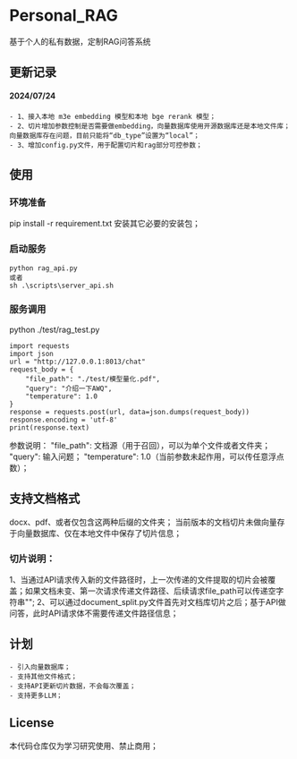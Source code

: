# Personal_RAG
基于个人的私有数据，定制RAG问答系统

## 更新记录
#### 2024/07/24
    - 1、接入本地 m3e embedding 模型和本地 bge rerank 模型；
    - 2、切片增加参数控制是否需要做embedding，向量数据库使用开源数据库还是本地文件库；向量数据库存在问题，目前只能将“db_type”设置为“local”；
    - 3、增加config.py文件，用于配置切片和rag部分可控参数；

## 使用
### 环境准备
pip install -r requirement.txt
安装其它必要的安装包；

### 启动服务
```
python rag_api.py
或者
sh .\scripts\server_api.sh
```

### 服务调用
python ./test/rag_test.py
```
import requests
import json
url = "http://127.0.0.1:8013/chat"
request_body = {
    "file_path": "./test/模型量化.pdf",
    "query": "介绍一下AWQ",
    "temperature": 1.0
}
response = requests.post(url, data=json.dumps(request_body))
response.encoding = 'utf-8'
print(response.text)
```
参数说明：
"file_path": 文档源（用于召回），可以为单个文件或者文件夹；
"query": 输入问题；
"temperature": 1.0（当前参数未起作用，可以传任意浮点数）；


## 支持文档格式
docx、pdf、或者仅包含这两种后缀的文件夹；
当前版本的文档切片未做向量存于向量数据库、仅在本地文件中保存了切片信息；
### 切片说明：
1、当通过API请求传入新的文件路径时，上一次传递的文件提取的切片会被覆盖；如果文档未变、第一次请求传递文件路径、后续请求file_path可以传递空字符串"";
2、可以通过document_split.py文件首先对文档库切片之后；基于API做问答，此时API请求体不需要传递文件路径信息；

## 计划
    - 引入向量数据库；
    - 支持其他文件格式；
    - 支持API更新切片数据，不会每次覆盖；
    - 支持更多LLM；

## License
本代码仓库仅为学习研究使用、禁止商用；
